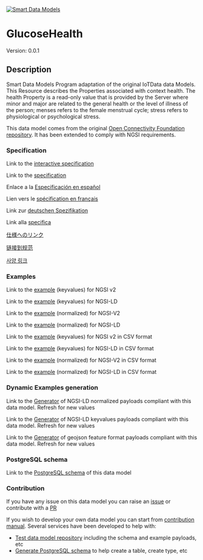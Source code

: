 [![Smart Data Models](https://smartdatamodels.org/wp-content/uploads/2022/01/SmartDataModels_logo.png "Logo")](https://smartdatamodels.org)
# GlucoseHealth
Version: 0.0.1

## Description 

Smart Data Models Program adaptation of the original IoTData data Models. This Resource describes the Properties associated with context health. The health Property is a read-only value that is provided by the Server where minor and major are related to the general health or the level of illness of the person; menses refers to the female menstrual cycle; stress refers to physiological or psychological stress.

This data model comes from the original [Open Connectivity Foundation repository](https://github.com/openconnectivityfoundation/IoTDataModels). It has been extended to comply with NGSI requirements.
### Specification

Link to the [interactive specification](https://swagger.lab.fiware.org/?url=https://smart-data-models.github.io/dataModel.OCF/GlucoseHealth/swagger.yaml)

Link to the [specification](https://github.com/smart-data-models/dataModel.OCF/blob/master/GlucoseHealth/doc/spec.md)

Enlace a la [Especificación en español](https://github.com/smart-data-models/dataModel.OCF/blob/master/GlucoseHealth/doc/spec_ES.md)

Lien vers le [spécification en français](https://github.com/smart-data-models/dataModel.OCF/blob/master/GlucoseHealth/doc/spec_FR.md)

Link zur [deutschen Spezifikation](https://github.com/smart-data-models/dataModel.OCF/blob/master/GlucoseHealth/doc/spec_DE.md)

Link alla [specifica](https://github.com/smart-data-models/dataModel.OCF/blob/master/GlucoseHealth/doc/spec_IT.md)

[仕様へのリンク](https://github.com/smart-data-models/dataModel.OCF/blob/master/GlucoseHealth/doc/spec_JA.md)

[链接到规范](https://github.com/smart-data-models/dataModel.OCF/blob/master/GlucoseHealth/doc/spec_ZH.md)

[사양 링크](https://github.com/smart-data-models/dataModel.OCF/blob/master/GlucoseHealth/doc/spec_KO.md)
### Examples

Link to the [example](https://smart-data-models.github.io/dataModel.OCF/GlucoseHealth/examples/example.json) (keyvalues) for NGSI v2

Link to the [example](https://smart-data-models.github.io/dataModel.OCF/GlucoseHealth/examples/example.jsonld) (keyvalues) for NGSI-LD

Link to the [example](https://smart-data-models.github.io/dataModel.OCF/GlucoseHealth/examples/example-normalized.json) (normalized) for NGSI-V2

Link to the [example](https://smart-data-models.github.io/dataModel.OCF/GlucoseHealth/examples/example-normalized.jsonld) (normalized) for NGSI-LD

Link to the [example](https://github.com/smart-data-models/dataModel.OCF/blob/master/GlucoseHealth/examples/example.json.csv) (keyvalues) for NGSI v2 in CSV format

Link to the [example](https://github.com/smart-data-models/dataModel.OCF/blob/master/GlucoseHealth/examples/example.jsonld.csv) (keyvalues) for NGSI-LD in CSV format

Link to the [example](https://github.com/smart-data-models/dataModel.OCF/blob/master/GlucoseHealth/examples/example-normalized.json.csv) (normalized) for NGSI-V2 in CSV format

Link to the [example](https://github.com/smart-data-models/dataModel.OCF/blob/master/GlucoseHealth/examples/example-normalized.jsonld.csv) (normalized) for NGSI-LD in CSV format
### Dynamic Examples generation

Link to the [Generator](https://smartdatamodels.org/extra/ngsi-ld_generator.php?schemaUrl=https://raw.githubusercontent.com/smart-data-models/dataModel.OCF/master/GlucoseHealth/schema.json&email=info@smartdatamodels.org) of NGSI-LD normalized payloads compliant with this data model. Refresh for new values

Link to the [Generator](https://smartdatamodels.org/extra/ngsi-ld_generator_keyvalues.php?schemaUrl=https://raw.githubusercontent.com/smart-data-models/dataModel.OCF/master/GlucoseHealth/schema.json&email=info@smartdatamodels.org) of NGSI-LD keyvalues payloads compliant with this data model. Refresh for new values

Link to the [Generator](https://smartdatamodels.org/extra/geojson_features_generator.php?schemaUrl=https://raw.githubusercontent.com/smart-data-models/dataModel.OCF/master/GlucoseHealth/schema.json&email=info@smartdatamodels.org) of geojson feature format payloads compliant with this data model. Refresh for new values
### PostgreSQL schema

Link to the [PostgreSQL schema](https://github.com/smart-data-models/dataModel.OCF/blob/master/GlucoseHealth/schema.sql) of this data model
### Contribution

 If you have any issue on this data model you can raise an [issue](https://github.com/smart-data-models/dataModel.OCF/issues)  or contribute with a [PR](https://github.com/smart-data-models/dataModel.OCF/pulls)

 If you wish to develop your own data model you can start from [contribution manual](https://bit.ly/contribution_manual). Several services have been developed to help with: 
 - [Test data model repository](https://smartdatamodels.org/index.php/data-models-contribution-api/) including the schema and example payloads, etc
 - [Generate PostgreSQL schema](https://smartdatamodels.org/index.php/sql-service/) to help create a table, create type, etc